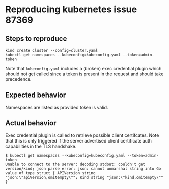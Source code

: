 # Reproducing kubernetes issue 87369

## Steps to reproduce

```
kind create cluster --config=cluster.yaml
kubectl get namespaces --kubeconfig=kubeconfig.yaml --token=admin-token
```
Note that `kubeconfig.yaml` includes a (broken) exec credential plugin which should not get called since a token is present in the request and should take precedence.

## Expected behavior

Namespaces are listed as provided token is valid.

## Actual behavior

Exec credential plugin is called to retrieve possible client certifcates.
Note that this is only triggered if the server advertised client certificate auth capabilities in the TLS handshake.

```
$ kubectl get namespaces --kubeconfig=kubeconfig.yaml --token=admin-token
Unable to connect to the server: decoding stdout: couldn't get version/kind; json parse error: json: cannot unmarshal string into Go value of type struct { APIVersion string "json:\"apiVersion,omitempty\""; Kind string "json:\"kind,omitempty\"" }
```